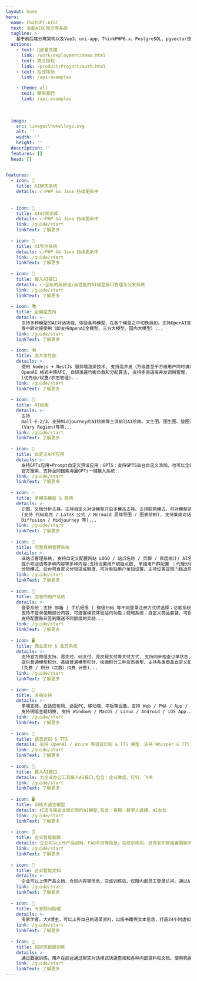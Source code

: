 ```yaml
---
layout: home
hero:
  name: ChatGPT-AIGC 
  text: 全能AIGC知识库系统
  tagline: >-
    基于前后端分离架构以及Vue3、uni-app、ThinkPHP6.x、PostgreSQL、pgvector技术栈开发，包含PC端、H5端。
  actions:
    - text: 🐳部署文檔
      link: /work/deployment/demo.html
    - text: 商业授权
      link: /product/Project/auth.html
    - text: 在线体验
      link: /api-examples

    - theme: alt
      text: 聯係我們
      link: /api-examples
      
   
      
  image:
    src: \images\home\logo.svg
    alt: ''
    width: ''
    height: ''
  description: ''
  features: []
  head: []
  

features:
  - icon: 💬
    title: AI聊天系统
    details: 👉PHP && Java 持续更新中
    
    
  - icon: 💬
    title: AIGC知识库
    details: 👉PHP && Java 持续更新中
    link: /guide/start
    linkText: 了解更多
    
  - icon: 💬
    title: AI写作系统
    details: 👉PHP && Java 持续更新中
    link: /guide/start
    linkText: 了解更多
    
  - icon: 💬
    title: 接入AI接口
    details: 👉全新的高颜值/高性能的AI模型接口管理与分发系统
    link: /guide/start
    linkText: 了解更多
    
  - icon: 📚
    title: 全模型支持
    details: >-
      支持多种模型的AI对话功能、体验各种模型、在各个模型之中切换自如。支持OpenAI官方API + One API
      等中转对接使用（即支持OpenAI全模型、三方大模型、国内大模型）...
    link: /guide/start
    linkText: 了解更多
    
  - icon: 🛠️
    title: 高并发性能
    details: >-
      使用 Nodejs + NestJs 服务端渲染技术, 支持高并发（万级甚至千万级用户同时请求使用）；提供更高的可用性和稳定性。支持任何
      OpenAI 格式中转API, 自研渠道均衡负载和分配算法, 支持多渠道高并发调用管理， 支持多 API Key 轮询！
      (优先级/权重/状态管理)...
    link: /guide/start
    linkText: 了解更多
    
  - icon: 🤖️
    title: AI绘画
    details: >-
      支持
      Dall-E-2/3、支持Midjourney的AI绘画等主流前沿AI绘画。文生图、图生图、垫图混图、角色一致参考图、风格一致参考图生成等、AI换脸、图片混合、局部重绘
      (Vary Region)等等...
    link: /guide/start
    linkText: 了解更多
    
  - icon: 🎉
    title: 自定义APP应用
    details: >-
      支持GPTs应用+Prompt自定义预设应用；GPTS：支持GPTS后台自定义添加、也可以全站搜索 =
      官方搜索、支持全网搜索海量GPTs一键接入系统..
    link: /guide/start
    linkText: 了解更多
    
  - icon: ✨
    title: 多模态模型 & 联网
    details: >-
      识图、文档分析支持。支持自定义对话模型开启多模态支持。支持联网模式、可对模型进行扩展搜索当前网络实时内容总结；强大 Markdown 语法支持
      (支持 代码高亮 / LaTeX 公式 / Mermaid 思维导图 / 图表绘制), 支持集成对话绘图模型 (DALL-E / Stable
      Diffusion / Midjourney 等)...
    link: /guide/start
    linkText: 了解更多
    
  - icon: 🎨
    title: 完整商用管理系统
    details: >-
      业站点管理系统, 支持自定义配置网站 LOGO / 站点名称 / 页脚 / 百度统计/ AI名称 / 版权信息/ 联系方式 / 站点公告 /
      提示欢迎语等多种内容等多种内容;支持设置用户初始点数, 单独用户群配置 ；代理分销：支持 A + B
      分销模式、后台可自定义分销提成额度、可对单独用户单独设置。支持设置提现门槛选项，支持用户多种提现方式选择（支付宝、微信、银行卡等）...
    link: /guide/start
    linkText: 了解更多
    
  - icon: 🚥
    title: 完善的用户系统
    details: >-
      登录系统：支持 邮箱 | 手机短信 | 微信扫码 等不同登录注册方式供选择；访客系统：
      支持不登录使用部分内容、可游客模式体验站内功能；商城系统：自定义商品套餐、可自定义生成永久套餐、限时套餐；签到系统：
      支持配置每日签到赠送不同额度的奖励...
    link: /guide/start
    linkText: 了解更多
    
  - icon: 🖥️
    title: 商业支付 & 会员系统
    details: >-
      支持官方微信支持、易支付、码支付、虎皮椒支付等支付方式, 支持同步检查订单状态, 支持订单搜索和管理； 会员系统：
      提供普通模型积分、高级普通模型积分、绘画积分三种货币类型、支持各类商品自定义扣费模式与额度。支持自定义模型扣除费用类型、多种计费方式：按时间限制、无时间限制、自定义组合套餐设置
      (免费 / 积分（次数）扣费 计费)...
    link: /guide/start
    linkText: 了解更多
    
  - icon: 📝
    title: 多端支持
    details: >-
      多端支持，自适应布局、适配PC、移动端、平板等设备。支持 Web / PWA / App / 小程序（后续开发）, UI 移动端适配,
      支持明暗主题切换, 支持 Windows / MacOS / Linux / Android / iOS App...
    link: /guide/start
    linkText: 了解更多
    
  - icon: 🏅
    title: 语音识别 & TTS
    details: 支持 OpenAI / Azure 等语音识别 & TTS 模型，支持 Whisper & TTS 格式中转；支持TTS对话输入回复模式...
    link: /guide/start
    linkText: 了解更多
    
  - icon: 💸
    title: 接入AI接口
    details: 为企业办公工具接入AI接口,包含：企业微信，钉钉，飞书
    link: /guide/start
    linkText: 了解更多
    
  - icon: 🖥
    title: 训练大语言模型
    details: 打造专属企业知识库的AI模型,包含：客服，数字人直播，AI女友
    link: /guide/start
    linkText: 了解更多
    
  - icon: 👂
    title: 企业智能客服
    details: 企业可以上传产品资料、FAQ手册等信息，完成训练后，对外发布智能客服聊天窗口。通过AI客服可以提供24小时在线客服支持，节省人力物力
    link: /guide/start
    linkText: 了解更多
    
  - icon: 🚀
    title: 企业智能文档
    details: >-
      企业可以上传产品文档，合同内容等信息，完成训练后，仅限内部员工登录访问。通过AI助手，可以快速、准确的查询企业内部有关的信息文档，增强企业内部信息流动性
    link: /guide/start
    linkText: 了解更多
    
  - icon: 📝
    title: 专家顾问助理
    details: >-
      专家学者，大V博主，可以上传自己的语录资料，出版书籍等文本信息，打造24小时虚拟数字分身。例如健身顾问、心理咨询师通过导入专业资料后，可以24小时对外提供在线服务，带来额外的服务收入
    link: /guide/start
    linkText: 了解更多
    
  - icon: 📝
    title: 知识库数据训练
    details: >-
      通过数据训练，用户在前台通过聊天对话模式快速查阅和各种内部资料和文档。使用机器学习技术，让系统自动学习并优化知识库中的知识，提高知识库的准确性和智能性
    link: /guide/start
    linkText: 了解更多
---
```





